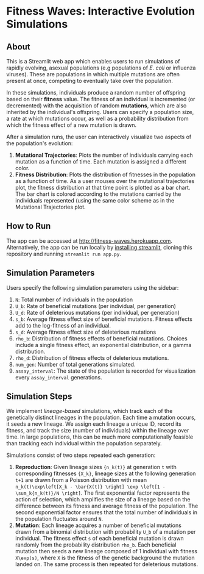 # Fitness Waves: Interactive Evolution Simulations

## About
This is a Streamlit web app which enables users to run simulations of rapidly evolving, asexual populations (e.g populations of *E. coli* or influenza viruses). These are populations in which multiple mutations are often present at once, competing to eventually take over the population. 

In these simulations, individuals produce a random number of offspring based on their **fitness** value. The fitness of an individual is incremented (or decremented) with the acquisition of random **mutations**, which are also inherited by the individual's offspring. Users can specify a population size, a rate at which mutations occur, as well as a probability distribution from which the fitness effect of a new mutation is drawn.

After a simulation runs, the user can interactively visualize two aspects of the population's evolution:

1. **Mutational Trajectories**: Plots the number of individuals carrying each mutation as a function of time. Each mutation is assigned a different color. 
2. **Fitness Distribution**: Plots the distribution of fitnesses in the population as a function of time. As a user mouses over the mutational trajectories plot, the fitness distribution at that time point is plotted as a bar chart. The bar chart is colored according to the mutations carried by the individuals represented (using the same color scheme as in the Mutational Trajectories plot.

## How to Run
The app can be accessed at <http://fitness-waves.herokuapp.com>. Alternatively, the app can be run locally by [installing streamlit](https://docs.streamlit.io/), cloning this repository and running ```streamlit run app.py```.

## Simulation Parameters
Users specify the following simulation parameters using the sidebar:
1. ```N```: Total number of individuals in the population
2. ```U_b```: Rate of beneficial mutations (per individual, per generation)
3. ```U_d```: Rate of deleterious mutations (per individual, per generation)
4. ```s_b```: Average fitness effect size of beneficial mutations. Fitness effects add to the log-fitness of an individual.
5. ```s_d```: Average fitness effect size of deleterious mutations
6. ```rho_b```: Distribution of fitness effects of beneficial mutations. Choices include a single fitness effect, an exponential distribution, or a gamma distribution.
7. ```rho_d```: Distribution of fitness effects of deleterious mutations.
8. ```num_gen```: Number of total generations simulated.
9. ```assay_interval```: The state of the population is recorded for visualization every ```assay_interval``` generations.

## Simulation Steps 

We implement *lineage-based* simulations, which track each of the genetically distinct lineages in the population. Each time a mutation occurs, it seeds a new lineage. We assign each lineage a unique ID, record its fitness, and track the size (number of individuals) within the lineage over time. In large populations, this can be much more computationally feasible than tracking each individual within the population separately. 

Simulations consist of two steps repeated each generation:

1. **Reproduction**: Given lineage sizes ```{n_k(t)}``` at generation ```t``` with corresponding fitnesses ```{X_k}```, lineage sizes at the following generation ```t+1``` are drawn from a Poisson distribution with mean ```n_k(t)\exp\left[X_k - \bar{X(t)} \right] \exp \left[1 - \sum_k{n_k(t)}/N \right]```. The first exponential factor represents the action of selection, which amplifies the size of a lineage based on the difference between its fitness and average fitness of the population. The second exponential factor ensures that the total number of individuals in the population fluctuates around ```N```.
2. **Mutation**: Each lineage acquires a number of beneficial mutations drawn from a binomial distribution with probability ```U_b``` of a mutation per individual. The fitness effect ```s``` of each beneficial mutation is drawn randomly from the probability distribution ```rho_b```. Each beneficial mutation then seeds a new lineage composed of 1 individual with fitness ```X\exp(s)```, where ```X``` is the fitness of the genetic background the mutation landed on. The same process is then repeated for deleterious mutations.

